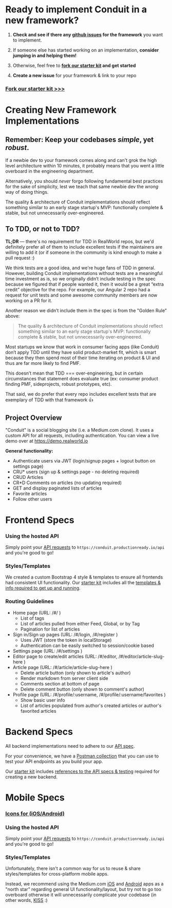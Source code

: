 # Ready to implement Conduit in a new framework?

1. **Check and see if there any [github issues](https://github.com/gothinkster/realworld/issues) for the framework** you want to implement.

2. If someone else has started working on an implementation, **consider jumping in and helping them!**

3. Otherwise, feel free to **[fork our starter kit](https://github.com/gothinkster/realworld-starter-kit) and get started**

4. **Create a new issue** for your framework & link to your repo


### [Fork our starter kit >>>](https://github.com/gothinkster/realworld-starter-kit)


# Creating New Framework Implementations

## Remember: Keep your codebases _simple_, yet _robust_.

If a newbie dev to your framework comes along and can't grok the high level architecture within 10 minutes, it probably means that you went a little overboard in the engineering department.

Alternatively, you should _never_ forgo following fundamental best practices for the sake of simplicity, lest we teach that same newbie dev the _wrong_ way of doing things.

The quality & architecture of Conduit implementations should reflect something similar to an early stage startup's MVP: functionally complete & stable, but not unnecessarily over-engineered.

## To TDD, or not to TDD?

**TL;DR** — there's no requirement for TDD in RealWorld repos, but we'd definitely prefer all of them to include excellent tests if the maintainers are willing to add it (or if someone in the community is kind enough to make a pull request :)

We think tests are a good idea, and we're huge fans of TDD in general. However, building Conduit implementations without tests are a meaningful time investment as is, so we originally didn’t include testing in the spec because we figured that if people wanted it, then it would be a great “extra credit” objective for the repo. For example, our Angular 2 repo had a request for unit tests and some awesome community members are now working on a PR for it.

Another reason we didn’t include them in the spec is from the "Golden Rule" above:

> The quality & architecture of Conduit implementations should reflect something similar to an early stage startup's MVP: functionally complete & stable, but not unnecessarily over-engineered.

Most startups we know that work in consumer facing apps (like Conduit) don’t apply TDD until they have solid product-market fit, which is smart because they then spend most of their time iterating on product & UI and thus are far more likely to find PMF.

This doesn’t mean that TDD === over-engineering, but in certain circumstances that statement does evaluate true (ex: consumer product finding PMF, sideprojects, robust prototypes, etc).

That said, we do prefer that every repo includes excellent tests that are exemplary of TDD with that framework 👍



## Project Overview

"Conduit" is a social blogging site (i.e. a Medium.com clone). It uses a custom API for all requests, including authentication. You can view a live demo over at https://demo.realworld.io

**General functionality:**

- Authenticate users via JWT (login/signup pages + logout button on settings page)
- CRU* users (sign up & settings page - no deleting required)
- CRUD Articles
- CR*D Comments on articles (no updating required)
- GET and display paginated lists of articles
- Favorite articles
- Follow other users


# Frontend Specs

### Using the hosted API

Simply point your [API requests](../api/) to `https://conduit.productionready.io/api` and you're good to go!

### Styles/Templates

We created a custom Bootstrap 4 style & templates to ensure all frontends had consistent UI functionality. Our [starter kit](https://github.com/gothinkster/realworld-starter-kit) includes all the [templates & info required to get up and running](https://github.com/gothinkster/realworld-starter-kit/blob/master/FRONTEND_INSTRUCTIONS.md). 

### Routing Guidelines

- Home page (URL: /#/ )
    - List of tags
    - List of articles pulled from either Feed, Global, or by Tag
    - Pagination for list of articles
- Sign in/Sign up pages (URL: /#/login, /#/register )
    - Uses JWT (store the token in localStorage)
    - Authentication can be easily switched to session/cookie based
- Settings page (URL: /#/settings )
- Editor page to create/edit articles (URL: /#/editor, /#/editor/article-slug-here )
- Article page (URL: /#/article/article-slug-here )
    - Delete article button (only shown to article's author)
    - Render markdown from server client side
    - Comments section at bottom of page
    - Delete comment button (only shown to comment's author)
- Profile page (URL: /#/profile/:username, /#/profile/:username/favorites )
    - Show basic user info
    - List of articles populated from author's created articles or author's favorited articles


# Backend Specs

All backend implementations need to adhere to our [API spec](https://github.com/gothinkster/realworld/tree/master/api).

For your convenience, we have a [Postman collection](https://github.com/gothinkster/realworld/blob/master/api/Conduit.json.postman_collection) that you can use to test your API endpoints as you build your app.

Our [starter kit](https://github.com/gothinkster/realworld-starter-kit) includes [references to the API specs & testing](https://github.com/gothinkster/realworld-starter-kit/blob/master/BACKEND_INSTRUCTIONS.md) required for creating a new backend.



# Mobile Specs

### [Icons for (iOS/Android)](https://github.com/gothinkster/realworld/tree/master/spec/mobile_icons)

### Using the hosted API

Simply point your [API requests](../api/) to `https://conduit.productionready.io/api` and you're good to go!

### Styles/Templates

Unfortunately, there isn't a common way for us to reuse & share styles/templates for cross-platform mobile apps.

Instead, we recommend using the Medium.com [iOS](https://itunes.apple.com/us/app/medium/id828256236?mt=8) and [Android](https://play.google.com/store/apps/details?id=com.medium.reader&hl=en) apps as a "north star" regarding general UI functionality/layout, but try not to go too overboard otherwise it will unnecessarily complicate your codebase (in other words, [KISS](https://en.wikipedia.org/wiki/KISS_principle) :)
